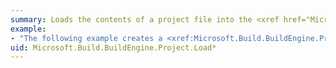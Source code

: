 ```yaml
---
summary: Loads the contents of a project file into the <xref href="Microsoft.Build.BuildEngine.Project"></xref> object.
example:
- "The following example creates a <xref:Microsoft.Build.BuildEngine.Project> object and uses the <xref:Microsoft.Build.BuildEngine.BuildItem>, <xref:Microsoft.Build.BuildEngine.BuildProperty>, <xref:Microsoft.Build.BuildEngine.BuildItemGroup>, and <xref:Microsoft.Build.BuildEngine.BuildPropertyGroup> classes to list all the items and properties in the project.  \n  \n [!code-csharp[msbuild_ListItemsAndProperties#1](~/samples/snippets/csharp/VS_Snippets_Misc/msbuild_ListItemsAndProperties/CS/Program.cs#1)]\n [!code-vb[msbuild_ListItemsAndProperties#1](~/samples/snippets/visualbasic/VS_Snippets_Misc/msbuild_ListItemsAndProperties/VB/Module1.vb#1)]"
uid: Microsoft.Build.BuildEngine.Project.Load*
---
```

